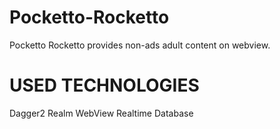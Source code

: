 # Pocketto-Rocketto
Pocketto Rocketto provides non-ads adult content on webview.
# USED TECHNOLOGIES
Dagger2
Realm
WebView
Realtime Database
